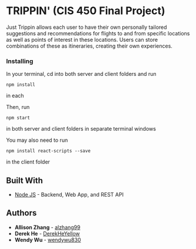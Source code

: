 # TRIPPIN' (CIS 450 Final Project)

Just Trippin allows each user to have their own personally tailored suggestions and recommendations for flights to and from specific locations as well as points of interest in these locations. Users can store combinations of these as itineraries, creating their own experiences. 

### Installing

In your terminal, cd into both server and client folders and run
```
npm install
```
in each

Then, run 
```
npm start
```
in both server and client folders in separate terminal windows

You may also need to run 
```
npm install react-scripts --save
```
in the client folder

## Built With

* [Node JS](https://nodejs.org/en/docs/) - Backend, Web App, and REST API

## Authors

* **Allison Zhang** - [alzhang99](https://github.com/alzhang99)
* **Derek He** - [DerekHeYellow](https://github.com/DerekHeYellow)
* **Wendy Wu** - [wendywu830](https://github.com/wendywu830)
